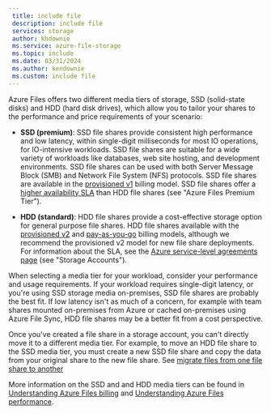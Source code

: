 ```yaml
---
 title: include file
 description: include file
 services: storage
 author: khdownie
 ms.service: azure-file-storage
 ms.topic: include
 ms.date: 03/31/2024
 ms.author: kendownie
 ms.custom: include file
---
```

Azure Files offers two different media tiers of storage, SSD (solid-state disks) and HDD (hard disk drives), which allow you to tailor your shares to the performance and price requirements of your scenario:

- **SSD (premium)**: SSD file shares provide consistent high performance and low latency, within single-digit milliseconds for most IO operations, for IO-intensive workloads. SSD file shares are suitable for a wide variety of workloads like databases, web site hosting, and development environments. SSD file shares can be used with both Server Message Block (SMB) and Network File System (NFS) protocols. SSD file shares are available in the [provisioned v1](../articles/storage/files/understanding-billing.md#provisioned-v1-model) billing model. SSD file shares offer a [higher availability SLA](https://www.microsoft.com/licensing/docs/view/Service-Level-Agreements-SLA-for-Online-Services) than HDD file shares (see "Azure Files Premium Tier").

- **HDD (standard)**: HDD file shares provide a cost-effective storage option for general purpose file shares. HDD file shares available with the [provisioned v2](../articles/storage/files/understanding-billing.md#provisioned-v2-model) and [pay-as-you-go](../articles/storage/files/understanding-billing.md#pay-as-you-go-model) billing models, although we recommend the provisioned v2 model for new file share deployments. For information about the SLA, see the [Azure service-level agreements page](https://www.microsoft.com/licensing/docs/view/Service-Level-Agreements-SLA-for-Online-Services) (see "Storage Accounts"). 

When selecting a media tier for your workload, consider your performance and usage requirements. If your workload requires single-digit latency, or you're using SSD storage media on-premises, SSD file shares are probably the best fit. If low latency isn't as much of a concern, for example with team shares mounted on-premises from Azure or cached on-premises using Azure File Sync, HDD file shares may be a better fit from a cost perspective.

Once you've created a file share in a storage account, you can't directly move it to a different media tier. For example, to move an HDD file share to the SSD media tier, you must create a new SSD file share and copy the data from your original share to the new file share. See [migrate files from one file share to another](../articles/storage/files/migrate-files-between-shares.md)

More information on the SSD and and HDD media tiers can be found in [Understanding Azure Files billing](../articles/storage/files/understanding-billing.md) and [Understanding Azure Files performance](../articles/storage/files/understand-performance.md).